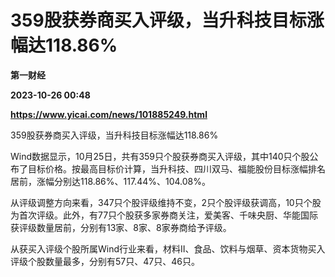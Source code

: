 # 359股获券商买入评级，当升科技目标涨幅达118.86%
**第一财经**

**2023-10-26 00:48**

**https://www.yicai.com/news/101885249.html**

359股获券商买入评级，当升科技目标涨幅达118.86%

Wind数据显示，10月25日，共有359只个股获券商买入评级，其中140只个股公布了目标价格。按最高目标价计算，当升科技、四川双马、福能股份目标涨幅排名居前，涨幅分别达118.86%、117.44%、104.08%。

从评级调整方向来看，347只个股评级维持不变，2只个股评级获调高，10只个股为首次评级。此外，有77只个股获多家券商关注，爱美客、千味央厨、华能国际获评级数量居前，分别有13家、8家、8家券商给予评级。

从获买入评级个股所属Wind行业来看，材料Ⅱ、食品、饮料与烟草、资本货物买入评级个股数量最多，分别有57只、47只、46只。